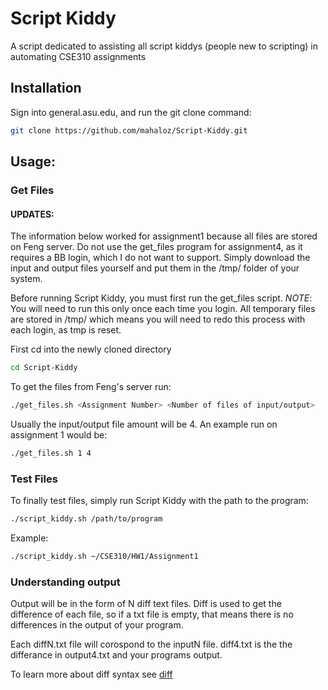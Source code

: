 # Script Kiddy
A script dedicated to assisting all script kiddys (people new to scripting) in automating CSE310 assignments

## Installation
Sign into general.asu.edu, and run the git clone command:
```bash
git clone https://github.com/mahaloz/Script-Kiddy.git
```
## Usage:
### Get Files
#### UPDATES:
The information below worked for assignment1 because all files are stored on Feng server.
Do not use the get_files program for assignment4, as it requires a BB login, which I do not want to support. Simply download the input and output files yourself and put them in the /tmp/ folder of your system. 

Before running Script Kiddy, you must first run the get_files script.
*NOTE*: You will need to run this only once each time you login. All temporary files are stored
in /tmp/ which means you will need to redo this process with each login, as tmp is reset.

First cd into the newly cloned directory
```bash
cd Script-Kiddy
```

To get the files from Feng's server run:
```bash
./get_files.sh <Assignment Number> <Number of files of input/output>
```
Usually the input/output file amount will be 4. An example run on assignment 1 would be:
```bash
./get_files.sh 1 4
```

### Test Files
To finally test files, simply run Script Kiddy with the path to the program:
```bash
./script_kiddy.sh /path/to/program
```

Example:
```bash
./script_kiddy.sh ~/CSE310/HW1/Assignment1
```
 
### Understanding output
Output will be in the form of N diff text files. Diff is used to get the difference
of each file, so if a txt file is empty, that means there is no differences in the output of your program.

Each diffN.txt file will corospond to the inputN file. diff4.txt is the the differance in output4.txt and your programs output.

To learn more about diff syntax see [diff](https://www.computerhope.com/unix/udiff.html) 
